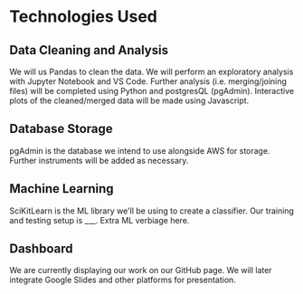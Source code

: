 # Technologies Used
## Data Cleaning and Analysis
We will us Pandas to clean the data. We will perform an exploratory analysis with Jupyter Notebook and VS Code. Further analysis (i.e. merging/joining files) will be completed using Python and postgresQL (pgAdmin). Interactive plots of the cleaned/merged data will be made using Javascript.

## Database Storage
pgAdmin is the database we intend to use alongside AWS for storage. Further instruments will be added as necessary.

## Machine Learning
SciKitLearn is the ML library we'll be using to create a classifier. Our training and testing setup is ___. Extra ML verbiage here.

## Dashboard
We are currently displaying our work on our GitHub page. We will later integrate Google Slides and other platforms for presentation.
